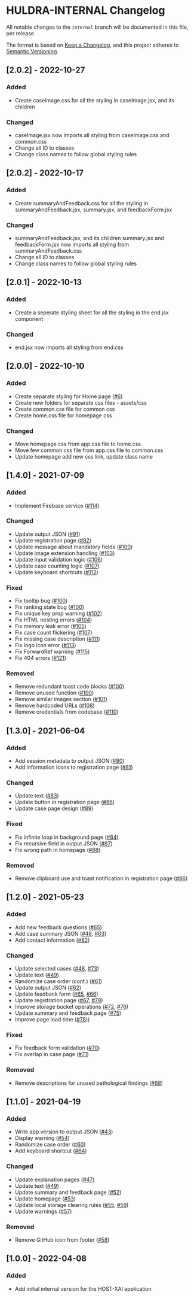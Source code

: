 # HULDRA-INTERNAL Changelog

All notable changes to the `internal` branch will be documented in this file, per release.

The format is based on [Keep a Changelog](https://keepachangelog.com/en/1.0.0/),
and this project adheres to [Semantic Versioning](https://semver.org/spec/v2.0.0.html).

## [2.0.2] - 2022-10-27
### Added

- Create caseImage.css for all the styling in caseImage.jsx, and its children

### Changed
- caseImage.jsx now imports all styling from caseImage.css and common.css
- Change all ID to classes
- Change class names to follow global styling rules 
## [2.0.2] - 2022-10-17
### Added

- Create summaryAndFeedback.css for all the styling in summaryAndFeedback.jsx, summary.jsx, and feedbackForm.jsx

### Changed

- summaryAndFeedback.jsx, and its children summary.jsx and feedbackForm.jsx now imports all styling from summaryAndFeedback.css
- Change all ID to classes
- Change class names to follow global styling rules 

## [2.0.1] - 2022-10-13
### Added

- Create a seperate styling sheet for all the styling in the end.jsx component

### Changed

- end.jsx now imports all styling from end.css

## [2.0.0] - 2022-10-10

### Added

- Create separate styling for Home page ([#6](https://github.com/simulamet-host/huldra-internal/issues/6))
- Create new folders for separate css files - assets/css
- Create common.css file for common css
- Create home.css file for homepage css

### Changed
- Move homepage css from app.css file to home.css
- Move few common css file from app.css file to common.css
- Update homepage add new css link, update class name

## [1.4.0] - 2021-07-09

### Added

- Implement Firebase service ([#114](https://github.com/malekhammou/host-xai/issues/114))

### Changed

- Update output JSON ([#91](https://github.com/malekhammou/host-xai/issues/91))
- Update registration page ([#92](https://github.com/malekhammou/host-xai/issues/92))
- Update message about mandatory fields ([#100](https://github.com/malekhammou/host-xai/issues/100))
- Update image extension handling ([#103](https://github.com/malekhammou/host-xai/issues/103))
- Update input validation logic ([#106](https://github.com/malekhammou/host-xai/issues/106))
- Update case counting logic ([#107](https://github.com/malekhammou/host-xai/issues/107))
- Update keyboard shortcuts ([#112](https://github.com/malekhammou/host-xai/issues/112))

### Fixed

- Fix tooltip bug ([#100](https://github.com/malekhammou/host-xai/issues/100))
- Fix ranking state bug ([#100](https://github.com/malekhammou/host-xai/issues/100))
- Fix unique key prop warning ([#102](https://github.com/malekhammou/host-xai/issues/102))
- Fix HTML nesting errors ([#104](https://github.com/malekhammou/host-xai/issues/104))
- Fix memory leak error ([#105](https://github.com/malekhammou/host-xai/issues/105))
- Fix case count flickering ([#107](https://github.com/malekhammou/host-xai/issues/107))
- Fix missing case description ([#111](https://github.com/malekhammou/host-xai/issues/111))
- Fix logo icon error ([#113](https://github.com/malekhammou/host-xai/issues/113))
- Fix ForwardRef warning ([#115](https://github.com/malekhammou/host-xai/issues/115))
- Fix 404 errors ([#121](https://github.com/malekhammou/host-xai/issues/121))

### Removed

- Remove redundant toast code blocks ([#100](https://github.com/malekhammou/host-xai/issues/100))
- Remove unused function ([#100](https://github.com/malekhammou/host-xai/issues/100))
- Remove similar images section ([#101](https://github.com/malekhammou/host-xai/issues/101))
- Remove hardcoded URLs ([#108](https://github.com/malekhammou/host-xai/issues/108))
- Remove credentials from codebase ([#110](https://github.com/malekhammou/host-xai/issues/110))

## [1.3.0] - 2021-06-04

### Added

- Add session metadata to output JSON ([#80](https://github.com/malekhammou/host-xai/issues/80))
- Add information icons to registration page ([#81](https://github.com/malekhammou/host-xai/issues/81))

### Changed

- Update text ([#83](https://github.com/malekhammou/host-xai/issues/83))
- Update button in registration page ([#86](https://github.com/malekhammou/host-xai/issues/86))
- Update case page design ([#89](https://github.com/malekhammou/host-xai/issues/89))

### Fixed

- Fix infinite loop in background page ([#84](https://github.com/malekhammou/host-xai/issues/84))
- Fix recursive field in output JSON ([#87](https://github.com/malekhammou/host-xai/issues/87))
- Fix wrong path in homepage ([#88](https://github.com/malekhammou/host-xai/issues/88))

### Removed

- Remove clipboard use and toast notification in registration page ([#86](https://github.com/malekhammou/host-xai/issues/86))

## [1.2.0] - 2021-05-23

### Added

- Add new feedback questions ([#65](https://github.com/malekhammou/host-xai/issues/65))
- Add case summary JSON ([#48](https://github.com/malekhammou/host-xai/issues/48), [#63](https://github.com/malekhammou/host-xai/issues/63))
- Add contact information ([#82](https://github.com/malekhammou/host-xai/issues/82))

### Changed

- Update selected cases ([#48](https://github.com/malekhammou/host-xai/issues/48), [#73](https://github.com/malekhammou/host-xai/issues/73))
- Update text ([#49](https://github.com/malekhammou/host-xai/issues/49))
- Randomize case order (cont.) ([#61](https://github.com/malekhammou/host-xai/issues/61))
- Update output JSON ([#62](https://github.com/malekhammou/host-xai/issues/62))
- Update feedback form ([#65](https://github.com/malekhammou/host-xai/issues/65), [#66](https://github.com/malekhammou/host-xai/issues/66))
- Update registration page ([#67](https://github.com/malekhammou/host-xai/issues/67), [#79](https://github.com/malekhammou/host-xai/issues/79))
- Improve storage bucket operations ([#72](https://github.com/malekhammou/host-xai/issues/72), [#76](https://github.com/malekhammou/host-xai/issues/76))
- Update summary and feedback page ([#75](https://github.com/malekhammou/host-xai/issues/75))
- Improve page load time ([#78](https://github.com/malekhammou/host-xai/issues/78)))

### Fixed

- Fix feedback form validation ([#70](https://github.com/malekhammou/host-xai/issues/70))
- Fix overlap in case page ([#71](https://github.com/malekhammou/host-xai/issues/71))

### Removed

- Remove descriptions for unused pathological findings ([#68](https://github.com/malekhammou/host-xai/issues/68))

## [1.1.0] - 2021-04-19

### Added

- Write app version to output JSON ([#43](https://github.com/malekhammou/host-xai/issues/43))
- Display warning ([#54](https://github.com/malekhammou/host-xai/issues/54))
- Randomize case order ([#60](https://github.com/malekhammou/host-xai/issues/60))
- Add keyboard shortcut ([#64](https://github.com/malekhammou/host-xai/issues/64))

### Changed

- Update explanation pages ([#47](https://github.com/malekhammou/host-xai/issues/47))
- Update text ([#49](https://github.com/malekhammou/host-xai/issues/49))
- Update summary and feedback page ([#52](https://github.com/malekhammou/host-xai/issues/52))
- Update homepage ([#53](https://github.com/malekhammou/host-xai/issues/53))
- Update local storage clearing rules ([#55](https://github.com/malekhammou/host-xai/issues/55), [#59](https://github.com/malekhammou/host-xai/issues/59))
- Update warnings ([#57](https://github.com/malekhammou/host-xai/issues/57))

### Removed

- Remove GitHub icon from footer ([#58](https://github.com/malekhammou/host-xai/issues/58))

## [1.0.0] - 2022-04-08

### Added

- Add initial internal version for the HOST-XAI application
